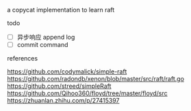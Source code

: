 a copycat implementation to learn raft

todo

- [ ] 异步响应 append log
- [ ] commit command

references

https://github.com/codymalick/simple-raft
https://github.com/radondb/xenon/blob/master/src/raft/raft.go
https://github.com/streed/simpleRaft
https://github.com/Qihoo360/floyd/tree/master/floyd/src
https://zhuanlan.zhihu.com/p/27415397
